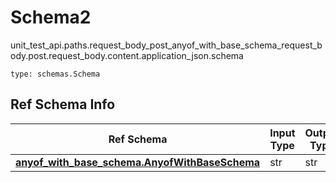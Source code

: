 # Schema2
unit_test_api.paths.request_body_post_anyof_with_base_schema_request_body.post.request_body.content.application_json.schema
```
type: schemas.Schema
```

## Ref Schema Info
Ref Schema | Input Type | Output Type
---------- | ---------- | -----------
[**anyof_with_base_schema.AnyofWithBaseSchema**](../../../../../../components/schema/anyof_with_base_schema.md) | str | str
